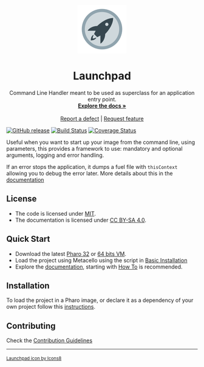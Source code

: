 <p align="center"><img src="assets/logos/128x128.png">
 <h1 align="center">Launchpad</h1>
  <p align="center">
    Command Line Handler meant to be used as superclass for an application entry point.
    <br>
    <a href="docs/"><strong>Explore the docs »</strong></a>
    <br>
    <br>
    <a href="https://github.com/ba-st/Launchpad/issues/new?labels=Type%3A+Defect">Report a defect</a>
    |
    <a href="https://github.com/ba-st/Launchpad/issues/new?labels=Type%3A+Feature">Request feature</a>
  </p>
</p>

[![GitHub release](https://img.shields.io/github/release/ba-st/Launchpad.svg)](https://github.com/ba-st/Launchpad/releases/latest)
[![Build Status](https://travis-ci.com/ba-st/Launchpad.svg?branch=release-candidate)](https://travis-ci.com/ba-st/Launchpad)
[![Coverage Status](https://coveralls.io/repos/github/ba-st/Launchpad/badge.svg?branch=release-candidate)](https://coveralls.io/github/ba-st/Launchpad?branch=release-candidate)

Useful when you want to start up your image from the command line, using parameters, this provides a framework to use: mandatory and optional arguments, logging and error handling.

If an error stops the application, it dumps a fuel file with `thisContext` allowing you to debug the error later. More details about this in the [documentation](docs/Debugging.md)

## License

- The code is licensed under [MIT](LICENSE).
- The documentation is licensed under [CC BY-SA 4.0](http://creativecommons.org/licenses/by-sa/4.0/).

## Quick Start

- Download the latest [Pharo 32](https://get.pharo.org/) or [64 bits VM](https://get.pharo.org/64/).
- Load the project using Metacello using the script in [Basic Installation](docs/Installation.md#basic-installation)
- Explore the [documentation](docs/), starting with [How To](docs/HowTo.md) is recommended.

## Installation

To load the project in a Pharo image, or declare it as a dependency of your own project follow this [instructions](docs/Installation.md).

## Contributing

Check the [Contribution Guidelines](CONTRIBUTING.md)

---
<small><a href="https://icons8.com/icon/63775/launchpad">Launchpad icon by Icons8</a></small>
